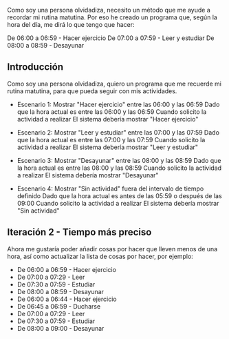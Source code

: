 Como soy una persona olvidadiza, necesito un método que me ayude a recordar mi rutina matutina. Por eso he creado un programa que, según la hora del día, me dirá lo que tengo que hacer:


De 06:00 a 06:59 - Hacer ejercicio
De 07:00 a 07:59 - Leer y estudiar
De 08:00 a 08:59 - Desayunar

## Introducción

Como soy una persona olvidadiza,
quiero un programa que me recuerde mi rutina matutina,
para que pueda seguir con mis actividades.
- Escenario 1: Mostrar "Hacer ejercicio" entre las 06:00 y las 06:59
Dado que la hora actual es entre las 06:00 y las 06:59
Cuando solicito la actividad a realizar
El sistema debería mostrar "Hacer ejercicio"

- Escenario 2: Mostrar "Leer y estudiar" entre las 07:00 y las 07:59
Dado que la hora actual es entre las 07:00 y las 07:59
Cuando solicito la actividad a realizar
El sistema debería mostrar "Leer y estudiar"

- Escenario 3: Mostrar "Desayunar" entre las 08:00 y las 08:59
Dado que la hora actual es entre las 08:00 y las 08:59
Cuando solicito la actividad a realizar
El sistema debería mostrar "Desayunar"

- Escenario 4: Mostrar "Sin actividad" fuera del intervalo de tiempo definido
Dado que la hora actual es antes de las 05:59 o después de las 09:00
Cuando solicito la actividad a realizar
El sistema debería mostrar "Sin actividad"

## Iteración 2 - Tiempo más preciso
Ahora me gustaría poder añadir cosas por hacer que lleven menos de una hora, así como actualizar la lista de cosas por hacer, por ejemplo:
- De 06:00 a 06:59 - Hacer ejercicio
- De 07:00 a 07:29 - Leer
- De 07:30 a 07:59 - Estudiar
- De 08:00 a 08:59 - Desayunar
- De 06:00 a 06:44 - Hacer ejercicio
- De 06:45 a 06:59 - Ducharse
- De 07:00 a 07:29 - Leer
- De 07:30 a 07:59 - Estudiar
- De 08:00 a 09:00 - Desayunar